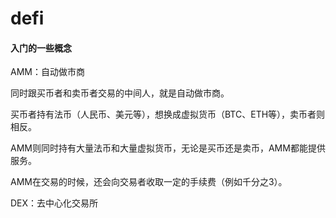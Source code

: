 # defi



#### 入门的一些概念

AMM：自动做市商

同时跟买币者和卖币者交易的中间人，就是自动做市商。

买币者持有法币（人民币、美元等），想换成虚拟货币（BTC、ETH等），卖币者则相反。

AMM则同时持有大量法币和大量虚拟货币，无论是买币还是卖币，AMM都能提供服务。

AMM在交易的时候，还会向交易者收取一定的手续费（例如千分之3）。







DEX：去中心化交易所







